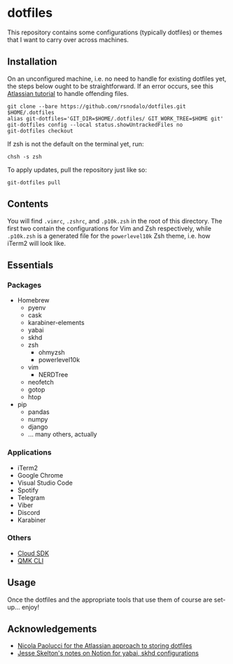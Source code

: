 # dotfiles

This repository contains some configurations (typically dotfiles) or themes that I want to carry over across machines.

## Installation

On an unconfigured machine, i.e. no need to handle for existing dotfiles yet, the steps below ought to be straightforward. If an error occurs, see this [Atlassian tutorial](https://www.atlassian.com/git/tutorials/dotfiles) to handle offending files.

```shell
git clone --bare https://github.com/rsnodalo/dotfiles.git $HOME/.dotfiles
alias git-dotfiles='GIT_DIR=$HOME/.dotfiles/ GIT_WORK_TREE=$HOME git'
git-dotfiles config --local status.showUntrackedFiles no
git-dotfiles checkout
```

If zsh is not the default on the terminal yet, run:

```shell
chsh -s zsh
```

To apply updates, pull the repository just like so:

```shell
git-dotfiles pull
```

## Contents

You will find `.vimrc`, `.zshrc`, and `.p10k.zsh` in the root of this directory. The first two contain the configurations for Vim and Zsh respectively, while `.p10k.zsh` is a generated file for the `powerlevel10k` Zsh theme, i.e. how iTerm2 will look like.

## Essentials

### Packages

- Homebrew
    - pyenv
    - cask
    - karabiner-elements
    - yabai
    - skhd
    - zsh
        - ohmyzsh
        - powerlevel10k
    - vim
        - NERDTree
    - neofetch
    - gotop
    - htop
- pip
    - pandas
    - numpy
    - django
    - ... many others, actually

### Applications

- iTerm2
- Google Chrome
- Visual Studio Code
- Spotify
- Telegram
- Viber
- Discord
- Karabiner

### Others

- [Cloud SDK](https://cloud.google.com/sdk/docs/quickstart)
- [QMK CLI](https://beta.docs.qmk.fm/cli)

## Usage

Once the dotfiles and the appropriate tools that use them of course are set-up... enjoy!

## Acknowledgements

- [Nicola Paolucci for the Atlassian approach to storing dotfiles](https://www.atlassian.com/git/tutorials/dotfiles)
- [Jesse Skelton's notes on Notion for yabai, skhd configurations](https://www.notion.so/Yabai-8da3b829872d432fac43181b7ff628fc)
